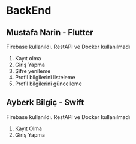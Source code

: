 # BackEnd
## Mustafa Narin - Flutter
Firebase kullanıldı. RestAPI ve Docker kullanılmadı

1. Kayıt olma
2. Giriş Yapma
3. Şifre yenileme
4. Profil bilgilerini listeleme
5. Profil bilgilerini güncelleme

## Ayberk Bilgiç - Swift
Firebase kullanıldı. RestAPI ve Docker kullanılmadı

1. Kayıt Olma
2. Giriş Yapma
